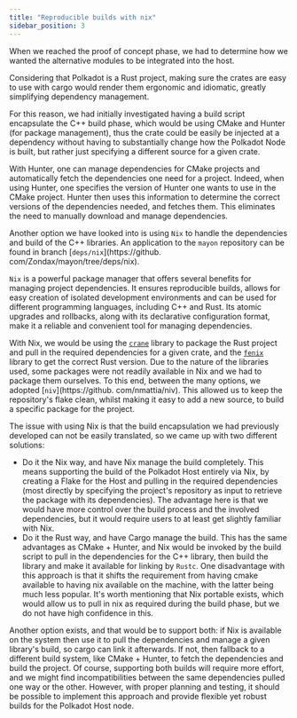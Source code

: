 ```yaml
---
title: "Reproducible builds with nix"
sidebar_position: 3
---
```


When we reached the proof of concept phase, we had to determine how we wanted the alternative modules to be integrated into the host.

Considering that Polkadot is a Rust project, making sure the crates are easy to use with cargo would render them ergonomic and idiomatic, greatly simplifying dependency management.

For this reason, we had initially investigated having a build script encapsulate the C++ build phase, which would be using CMake and Hunter (for package management), thus the crate could be easily be injected at a dependency without having to substantially change how the Polkadot Node is built, but rather just specifying a different source for a given crate.

With Hunter, one can manage dependencies for  CMake projects and automatically fetch the dependencies one need for a project.
Indeed, when using Hunter, one specifies the version of Hunter one wants to use in the CMake project. Hunter then uses this information to determine the correct versions of the dependencies needed, and fetches them. This eliminates the need to manually download and manage dependencies.

Another option we have looked into is using `Nix` to handle the dependencies and build of the C++ libraries. An application to the `mayon` repository can be found in branch [`deps/nix`](https://github.
com/Zondax/mayon/tree/deps/nix).

`Nix` is a powerful package manager that offers several benefits for managing project dependencies. It ensures reproducible builds,
allows for easy creation of isolated development environments and can be used for different programming languages, including C++ and Rust. Its atomic upgrades and rollbacks, along with its declarative configuration format, make it a reliable and convenient tool for managing dependencies.

With Nix, we would be using the [`crane`](https://github.com/ipetkov/crane) library to package the Rust project 
and pull in the required dependencies for a given crate, and the [`fenix`](https://github.com/nix-community/fenix) 
library to get the correct Rust version.
Due to the nature of the libraries used, some packages were not readily available in Nix and we had to package them ourselves.
To this end, between the many options, we adopted [`niv`](https://github.
com/nmattia/niv). This allowed us to 
keep the repository's flake clean, whilst making it easy
to add a new source, to build a specific package for the project.

The issue with using Nix is that the build encapsulation we had previously 
developed can not be easily translated, so we came up with two different 
solutions:
- Do it the Nix way, and have Nix manage the build completely. This means 
supporting the build of the Polkadot Host entirely via Nix, by creating a Flake for the Host and pulling in the required dependencies (most directly by specifying the project's repository as input to retrieve the package with its dependencies). The advantage here is that we would have more control over the build process and the involved dependencies, but it would require users to at least get slightly familiar with Nix.
- Do it the Rust way, and have Cargo manage the build. This has the same 
  advantages as CMake + Hunter, and Nix would be invoked by the build script to pull in the dependencies for the C++ library, then build the library and make it available for linking by `Rustc`. One disadvantage with this approach is that it shifts the requirement from having cmake available to having nix available on the machine, with the latter being much less popular. It's worth mentioning that Nix portable exists, which would allow us to pull in nix as required during the build phase, but we do not have high confidence in this.

Another option exists, and that would be to support both: if Nix is available on the system then use it to pull the dependencies and manage a given library's build, so cargo can link it afterwards.
If not, then fallback to a different build system, like CMake + Hunter, to fetch the dependencies and build the project.
Of course, supporting both builds will require more effort, and we might find incompatibilities between the same dependencies pulled one way or the other.
However, with proper planning and testing, it should be possible to implement this approach and provide flexible yet robust builds for the Polkadot Host node.